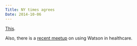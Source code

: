 ```yaml
---
Title: NY times agrees
Date: 2014-10-06 
---
```


[This](http://www.nytimes.com/2014/10/05/magazine/can-big-data-tell-us-what-clinical-trials-dont.html?ref=health&_r=0).

Also, there is a [recent meetup](http://www.meetup.com/Swiss-eHealth-Club/) on using Watson in healthcare. 

